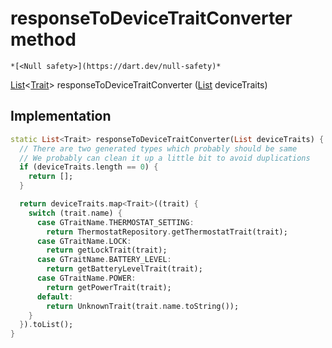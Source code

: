 


# responseToDeviceTraitConverter method




    *[<Null safety>](https://dart.dev/null-safety)*




[List](https://api.flutter.dev/flutter/dart-core/List-class.html)&lt;[Trait](../../yonomi-sdk/Trait-class.md)> responseToDeviceTraitConverter
([List](https://api.flutter.dev/flutter/dart-core/List-class.html) deviceTraits)








## Implementation

```dart
static List<Trait> responseToDeviceTraitConverter(List deviceTraits) {
  // There are two generated types which probably should be same
  // We probably can clean it up a little bit to avoid duplications
  if (deviceTraits.length == 0) {
    return [];
  }

  return deviceTraits.map<Trait>((trait) {
    switch (trait.name) {
      case GTraitName.THERMOSTAT_SETTING:
        return ThermostatRepository.getThermostatTrait(trait);
      case GTraitName.LOCK:
        return getLockTrait(trait);
      case GTraitName.BATTERY_LEVEL:
        return getBatteryLevelTrait(trait);
      case GTraitName.POWER:
        return getPowerTrait(trait);
      default:
        return UnknownTrait(trait.name.toString());
    }
  }).toList();
}
```







